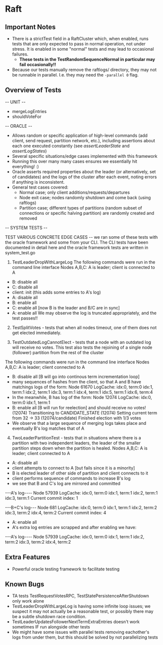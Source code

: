 # Raft

## Important Notes
- There is a strictTest field in a RaftCluster which, when enabled,
 runs tests that are only expected to pass in normal operation, not under stress.
 It is enabled in some "normal" tests and may lead to occasional failures.
    - **These tests in the TestRandomSequenceNormal in particular may fail occasionally!!**
- Because our tests manually remove the raftlogs/ directory, they may not be runnable in parallel.
  I.e. they may need the `-parallel 0` flag.

## Overview of Tests
-- UNIT --
 - mergeLogEntries
 - shouldVoteFor

-- ORACLE --
 - Allows random or specific application of high-level commands
   (add client, send request, partition network, etc.), including assertions
   about each one executed constantly (see _assertLeaderState_ and _assertLogStates_)
 - Several specific situations/edge cases implemented with this framework
 - Running this over many many cases ensures we essentially hit everything! :)
 - Oracle asserts required properties about the leader (or alternatively, set of candidates)
    and the logs of the cluster after each event, noting errors if anything is inconsistent.
 - General test cases covered:
    - Normal case; only client additions/requests/departures
    - Node exit case; nodes randomly shutdown and come back (using raftlogs)
    - Partition case; different types of partitions (random subset of connections or specific halving partition) are randomly created and removed

-- SYSTEM TESTS --

TEST VARIOUS CONCRETE EDGE CASES -- we ran some of these tests with the
oracle framework and some from your CLI. The CLI tests have been documented in detail here
and the oracle framework tests are written in system_test.go

1. TestLeaderDropWithLargeLog
The following commands were run in the command line interface
Nodes A,B,C: A is leader; client is connected to A
- B: disable all
- C: disable all
- client: init (this adds some entries to A's log)
- A: disable all
- B: enable all
- C: enable all [now B is the leader and B/C are in sync]
- A: enable all
We may observe the log is truncated appropriately, and the test passes!!

2. TestSplitVotes - tests that when all nodes timeout, one of them does not get elected immediately.

3. TestOutdatedLogCannotElect - tests that a node with an outdated log will receive no votes.
This test also tests the rejoining of a single node (follower) partition from the rest of the cluster

The following commands were run in the command line interface
Nodes A,B,C: A is leader; client connected to A
- B: disable all [B will go into continous term incrementation loop]
- many sequences of hashes from the client, so that A and B have matchings logs of the form:
Node 61670 LogCache:
 idx:0, term:0
 idx:1, term:1
 idx:2, term:1
 idx:3, term:1
 idx:4, term:1
 idx:5, term:1
 idx:6, term:4
- In the meanwhile, B has log of the form:
Node 12074 LogCache:
 idx:0, term:0
 idx:1, term:1
- B: enable all [B will run for reelection] and should receive no votes!
(12074) Transitioning to CANDIDATE_STATE
(12074) Setting current term from 32 -> 33
(12074/candidate) Finished election with 1/3 votes
- We observe that a large sequence of merging logs takes place and eventually B's log matches that of A

4. TwoLeaderPartitionTest - tests that in situations where there is a partition with two independent leaders, 
the leader of the smaller partition steps down when the partition is healed.
Nodes A,B,C: A is leader; client connected to A
- A: disable all
- client attempts to connect to A [but fails since it is a minority]
- B is elected leader of other side of partition and client connects to it
- client performs sequence of commands to increase B's log
- we see that B and C's log are mirrored and committed

---A's log----
Node 57939 LogCache:
 idx:0, term:0
 idx:1, term:1
 idx:2, term:1
 idx:3, term:1
Current commit index: 1

---B+C's log---
Node 681 LogCache:
 idx:0, term:0
 idx:1, term:1
 idx:2, term:2
 idx:3, term:2
 idx:4, term:2
Current commit index: 4

- A: enable all
- A's extra log entries are scrapped and after enabling we have:

---A's log----
Node 57939 LogCache:
 idx:0, term:0
 idx:1, term:1
 idx:2, term:2
 idx:3, term:2
 idx:4, term:2


## Extra Features
- Powerful oracle testing framework to facilitate testing

## Known Bugs
- TA tests TestRequestVotesRPC, TestStatePersistenceAfterShutdown only work alone
- TestLeaderDropWithLargeLog is having some infinite loop issues;
   we suspect it may not actually be a reasonable test, or possibly there may
   be a subtle shutdown race condition.
- TestLeaderUpdatesFollowerNextTermExtraEntries doesn't work sometimes IF run alongside other tests
- We might have some issues with parallel tests removing eachother's logs
  from under them, but this should be solved by not parallelizing tests